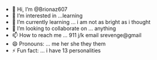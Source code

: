 - 👋 Hi, I’m @Brionaz607
- 👀 I’m interested in ...learning
- 🌱 I’m currently learning ... i am not as bright as i thought
- 💞️ I’m looking to collaborate on ... anything
- 📫 How to reach me ... 911 j/k email srevenge@gmail
- 😄 Pronouns: ... me her she they them
- ⚡ Fun fact: ... i have 13 personalities

<!---
Brionaz607/Brionaz607 is a ✨ special ✨ repository because its `README.md` (this file) appears on your GitHub profile.
You can click the Preview link to take a look at your changes.
--->
